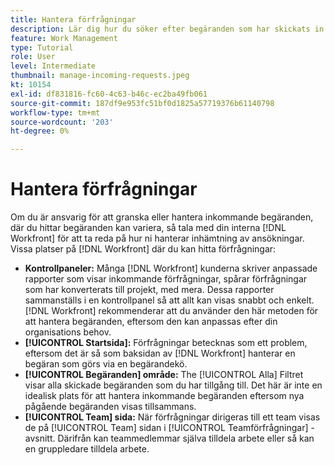 ```yaml
---
title: Hantera förfrågningar
description: Lär dig hur du söker efter begäranden som har skickats in via kontrollpaneler, [!UICONTROL Startsida], [!UICONTROL Begäranden] eller [!UICONTROL Team] sida in [!DNL  Workfront].
feature: Work Management
type: Tutorial
role: User
level: Intermediate
thumbnail: manage-incoming-requests.jpeg
kt: 10154
exl-id: df831816-fc60-4c63-b46c-ec2ba49fb061
source-git-commit: 187df9e953fc51bf0d1825a57719376b61140798
workflow-type: tm+mt
source-wordcount: '203'
ht-degree: 0%

---
```


# Hantera förfrågningar

Om du är ansvarig för att granska eller hantera inkommande begäranden, där du hittar begäranden kan variera, så tala med din interna [!DNL Workfront] för att ta reda på hur ni hanterar inhämtning av ansökningar. Vissa platser på [!DNL Workfront] där du kan hitta förfrågningar:

* **Kontrollpaneler:** Många [!DNL Workfront] kunderna skriver anpassade rapporter som visar inkommande förfrågningar, spårar förfrågningar som har konverterats till projekt, med mera. Dessa rapporter sammanställs i en kontrollpanel så att allt kan visas snabbt och enkelt. [!DNL Workfront] rekommenderar att du använder den här metoden för att hantera begäranden, eftersom den kan anpassas efter din organisations behov.
* **[!UICONTROL Startsida]:** Förfrågningar betecknas som ett problem, eftersom det är så som baksidan av [!DNL Workfront] hanterar en begäran som görs via en begärandekö.
* **[!UICONTROL Begäranden] område:** The [!UICONTROL Alla] Filtret visar alla skickade begäranden som du har tillgång till. Det här är inte en idealisk plats för att hantera inkommande begäranden eftersom nya pågående begäranden visas tillsammans.
* **[!UICONTROL Team] sida:** När förfrågningar dirigeras till ett team visas de på [!UICONTROL Team] sidan i [!UICONTROL Teamförfrågningar] -avsnitt. Därifrån kan teammedlemmar själva tilldela arbete eller så kan en gruppledare tilldela arbete.
